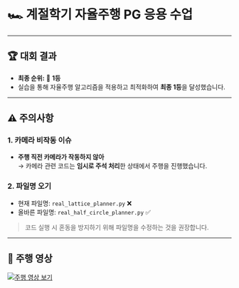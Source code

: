 # 🏎️ 계절학기 자율주행 PG 응용 수업

---

## 🏆 대회 결과
- **최종 순위:** 🥇 **1등**
- 실습을 통해 자율주행 알고리즘을 적용하고 최적화하여 **최종 1등**을 달성했습니다.

---

## ⚠️ 주의사항
### 1. 카메라 비작동 이슈
- **주행 직전 카메라가 작동하지 않아**  
  → 카메라 관련 코드는 **임시로 주석 처리**한 상태에서 주행을 진행했습니다.

### 2. 파일명 오기
- 현재 파일명: `real_lattice_planner.py` ❌
- 올바른 파일명: `real_half_circle_planner.py` ✅

> 코드 실행 시 혼동을 방지하기 위해 파일명을 수정하는 것을 권장합니다.

---

## 🎥 주행 영상
[![주행 영상 보기](https://img.shields.io/badge/YouTube-주행영상-red?logo=youtube&style=for-the-badge)](https://youtu.be/GR95WL-CEz4)